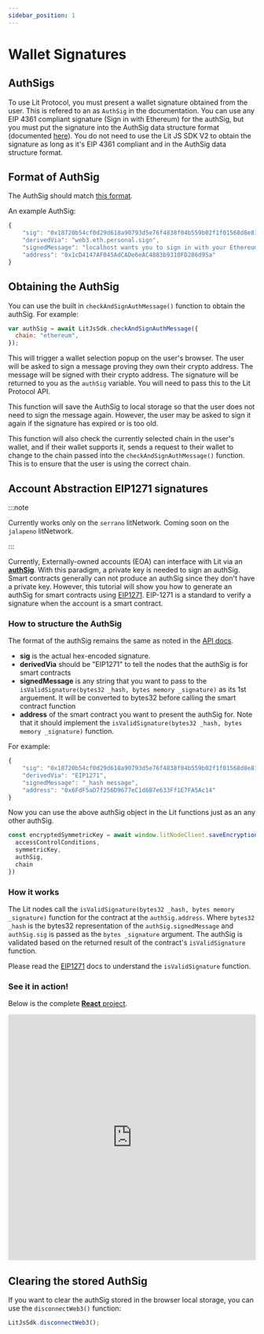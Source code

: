 ```yaml
---
sidebar_position: 1
---
```


# Wallet Signatures

## AuthSigs

To use Lit Protocol, you must present a wallet signature obtained from the user. This is refered to an as `AuthSig` in the documentation. You can use any EIP 4361 compliant signature (Sign in with Ethereum) for the authSig, but you must put the signature into the AuthSig data structure format (documented [here](https://js-sdk.litprotocol.com/interfaces/types_src.JsonAuthSig.html)). You do not need to use the Lit JS SDK V2 to obtain the signature as long as it's EIP 4361 compliant and in the AuthSig data structure format.

## Format of AuthSig

The AuthSig should match [this format](https://js-sdk.litprotocol.com/interfaces/types_src.JsonAuthSig.html).

An example AuthSig:

```js
{
	"sig": "0x18720b54cf0d29d618a90793d5e76f4838f04b559b02f1f01568d8e81c26ae9536e11bb90ad311b79a5bc56149b14103038e5e03fee83931a146d93d150eb0f61c",
	"derivedVia": "web3.eth.personal.sign",
	"signedMessage": "localhost wants you to sign in with your Ethereum account:\n0x1cD4147AF045AdCADe6eAC4883b9310FD286d95a\n\nThis is a test statement.  You can put anything you want here.\n\nURI: https://localhost/login\nVersion: 1\nChain ID: 1\nNonce: gzdlw7mR57zMcGFzz\nIssued At: 2022-04-15T22:58:44.754Z",
	"address": "0x1cD4147AF045AdCADe6eAC4883b9310FD286d95a"
}
```

## Obtaining the AuthSig

You can use the built in `checkAndSignAuthMessage()` function to obtain the authSig. For example:

```js
var authSig = await LitJsSdk.checkAndSignAuthMessage({
  chain: "ethereum",
});
```

This will trigger a wallet selection popup on the user's browser. The user will be asked to sign a message proving they own their crypto address. The message will be signed with their crypto address. The signature will be returned to you as the `authSig` variable. You will need to pass this to the Lit Protocol API.

This function will save the AuthSig to local storage so that the user does not need to sign the message again. However, the user may be asked to sign it again if the signature has expired or is too old.

This function will also check the currently selected chain in the user's wallet, and if their wallet supports it, sends a request to their wallet to change to the chain passed into the `checkAndSignAuthMessage()` function. This is to ensure that the user is using the correct chain.

## Account Abstraction EIP1271 signatures

:::note

Currently works only on the `serrano` litNetwork. Coming soon on the `jalapeno` litNetwork.

:::


Currently, Externally-owned accounts (EOA) can interface with Lit via an [**authSig**](/SDK/Explanation/WalletSigs/authSig). With this paradigm, a private key is needed to sign an authSig. Smart contracts generally can not produce an authSig since they don't have a private key. However, this tutorial will show you how to generate an authSig for smart contracts using [EIP1271](https://eips.ethereum.org/EIPS/eip-1271). EIP-1271 is a standard to verify a signature when the account is a smart contract.


### How to structure the AuthSig

The format of the authSig remains the same as noted in the [API docs](https://js-sdk.litprotocol.com/interfaces/types_src.JsonAuthSig.html). 

* **sig** is the actual hex-encoded signature.
* **derivedVia** should be "EIP1271" to tell the nodes that the authSig is for smart contracts
* **signedMessage** is any string that you want to pass to the `isValidSignature(bytes32 _hash, bytes memory _signature)` as its 1st arguement. It will be converted to bytes32 before calling the smart contract function
* **address** of the smart contract you want to present the authSig for. Note that it should implement the `isValidSignature(bytes32 _hash, bytes memory _signature)` function.

For example:

```js
{
	"sig": "0x18720b54cf0d29d618a90793d5e76f4838f04b559b02f1f01568d8e81c26ae9536e11bb90ad311b79a5bc56149b14103038e5e03fee83931a146d93d150eb0f61c",
	"derivedVia": "EIP1271",
	"signedMessage": "_hash message",
	"address": "0x6FdF5aD7f256D9677eC1d6B7e633Ff1E7FA5Ac14"
}
```

Now you can use the above authSig object in the Lit functions just as an any other authSig.

```js
const encryptedSymmetricKey = await window.litNodeClient.saveEncryptionKey({
  accessControlConditions,
  symmetricKey,
  authSig,
  chain
})
```

### How it works

The Lit nodes call the `isValidSignature(bytes32 _hash, bytes memory _signature)` function for the contract at the `authSig.address`. Where `bytes32 _hash` is the bytes32 representation of the `authSig.signedMessage` and `authSig.sig` is passed as the `bytes _signature` argument. The authSig is validated based on the returned result of the contract's `isValidSignature` function.

Please read the [EIP1271](https://eips.ethereum.org/EIPS/eip-1271) docs to understand the `isValidSignature` function.

### See it in action!

Below is the complete [**React** project](https://replit.com/@lit/Smart-Contract-Authsig-EIP1271#smart-contract-authsig/src/App.js).

<iframe frameborder="0" width="100%" height="500px" className="repls" style={{display: "none"}} src="https://replit.com/@lit/Smart-Contract-Authsig-EIP1271#smart-contract-authsig/src/App.js"></iframe>

## Clearing the stored AuthSig

If you want to clear the authSig stored in the browser local storage, you can use the `disconnectWeb3()` function:

```js
LitJsSdk.disconnectWeb3();
```
